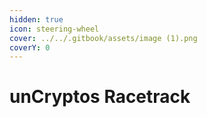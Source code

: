 ```yaml
---
hidden: true
icon: steering-wheel
cover: ../../.gitbook/assets/image (1).png
coverY: 0
---
```


# unCryptos Racetrack

